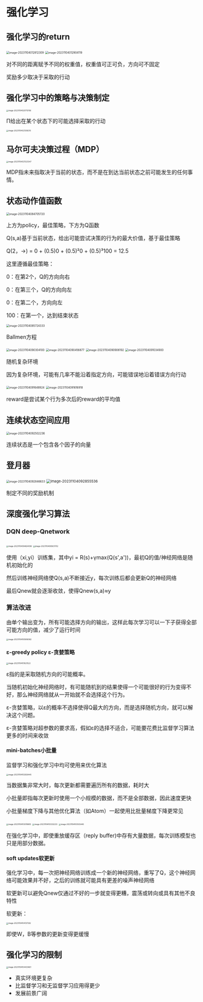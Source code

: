 # 强化学习



## 强化学习的return

<img src="./图片/image-20231104012812309.png" alt="image-20231104012812309" style="zoom: 50%;" />

<img src="./图片/image-20231104012904119.png" alt="image-20231104012904119" style="zoom: 50%;" />

对不同的距离赋予不同的权重值，权重值可正可负，方向可不固定

奖励多少取决于采取的行动



## 强化学习中的策略与决策制定

<img src="./图片/image-20231104020715766.png" alt="image-20231104020715766" style="zoom:33%;" />

Π给出在某个状态下的可能选择采取的行动

<img src="./图片/image-20231104021306315.png" alt="image-20231104021306315" style="zoom:33%;" />

## 马尔可夫决策过程（MDP）

<img src="./图片/image-20231104021323347.png" alt="image-20231104021323347" style="zoom: 33%;" />

MDP指未来指取决于当前的状态，而不是在到达当前状态之前可能发生的任何事情。

## 状态动作值函数

 <img src="./图片/image-20231104084705720.png" alt="image-20231104084705720" style="zoom:50%;" />

上方为policy，最佳策略，下方为Q函数

Q(s,a)基于当前状态，给出可能尝试决策的行为的最大价值，基于最佳策略

Q(2，->) = 0 + (0.5)0 + (0.5)²0 + (0.5)³100 = 12.5

这里遵循最佳策略：

0：在第2个，Q的方向向右

0：在第三个，Q的方向向左

0：在第二个，方向向左

100：在第一个，达到结束状态

<img src="./图片/image-20231104085724333.png" alt="image-20231104085724333" style="zoom:50%;" />



Ballmen方程

<img src="./图片/image-20231104090304100.png" alt="image-20231104090304100" style="zoom:50%;" />

<img src="./图片/image-20231104090456877.png" alt="image-20231104090456877" style="zoom:50%;" />

<img src="./图片/image-20231104090906192.png" alt="image-20231104090906192" style="zoom:50%;" />

<img src="./图片/image-20231104091034900.png" alt="image-20231104091034900" style="zoom:50%;" />



随机复杂环境

因为复杂环境，可能有几率不能沿着指定方向，可能错误地沿着错误方向行动

<img src="./图片/image-20231104091648924.png" alt="image-20231104091648924" style="zoom:50%;" />

<img src="./图片/image-20231104091616918.png" alt="image-20231104091616918" style="zoom:50%;" />

reward是尝试某个行为多次后的reward的平均值

## 连续状态空间应用

<img src="./图片/image-20231104092502236.png" alt="image-20231104092502236" style="zoom: 50%;" />

连续状态是一个包含各个因子的向量

## 登月器

<img src="./图片/image-20231104092846633.png" alt="image-20231104092846633" style="zoom: 50%;" />

<img src="./图片/image-20231104092855536.png" alt="image-20231104092855536" style="zoom: 67%;" />

制定不同的奖励机制



## 深度强化学习算法

### DQN deep-Qnetwork

<img src="./图片/image-20231104094824096.png" alt="image-20231104094824096" style="zoom:33%;" />

<img src="./图片/image-20231104095831702.png" alt="image-20231104095831702" style="zoom:33%;" />

使用（xi,yi）训练集，其中yi = R(s)+γmax(Q(s',a'))，最初Q的值/神经网络是随机初始化的

然后训练神经网络使Q(s,a)不断接近y，每次训练后都会更新Q的神经网络

最后Qnew就会逐渐收敛，使得Qnew(s,a)≈y

### 算法改进

由单个输出变为，所有可能选择方向的输出，这样此每次学习可以一下子获得全部可能方向的值，减少了运行时间

<img src="./图片/image-20231104100906082.png" alt="image-20231104100906082" style="zoom:33%;" />

#### ɛ-greedy policy ɛ-贪婪策略

<img src="./图片/image-20231104101621522.png" alt="image-20231104101621522" style="zoom:33%;" />

ɛ指的是采取随机方向的可能概率。

当随机初始化神经网络时，有可能随机到的结果使得一个可能很好的行为变得不好，那么神经网络就从一开始就不会选择这个行为。

ɛ-贪婪策略，以ɛ的概率不选择使得Q最大的方向，而是选择随机方向，就可以解决这个问题。

ɛ-贪婪策略对超参数的要求高，假如ɛ的选择不适合，可能要花费比监督学习算法更多的时间来收敛

#### mini-batches小批量

监督学习和强化学习中均可使用来优化算法

<img src="./图片/image-20231104102926445.png" alt="image-20231104102926445" style="zoom:33%;" />

当数据集非常大时，每次更新都需要遍历所有的数据，耗时大

小批量即指每次更新时使用一个小规模的数据，而不是全部数据，因此速度更快

小批量梯度下降与其他优化算法（如Atom）一起使用比批量梯度下降更常见

<img src="./图片/image-20231104103019805.png" alt="image-20231104103019805" style="zoom: 33%;" />

<img src="./图片/image-20231104103332233.png" alt="image-20231104103332233" style="zoom:33%;" />

<img src="./图片/image-20231104103503445.png" alt="image-20231104103503445" style="zoom:33%;" />

在强化学习中，即使重放缓存区（reply buffer)中存有大量数据，每次训练模型也只是用部分数据。

#### soft updates软更新

强化学习中，每一次把神经网络训练成一个新的神经网络，重写了Q，这个神经网络可能效果并不好，之后的训练就可能具有更差的噪声神经网络

软更新可以避免Qnew仅通过不好的一步就变得更糟，震荡或转向或具有其他不良特性

 软更新：

<img src="./图片/image-20231104104137392-1699065698635-1.png" alt="image-20231104104137392" style="zoom:33%;" />

即使W，B等参数的更新变得更缓慢

## 强化学习的限制

<img src="./图片/image-20231104104433461.png" alt="image-20231104104433461" style="zoom:33%;" />

- 真实环境更复杂
- 比监督学习和无监督学习应用得更少
- 发展前景广阔